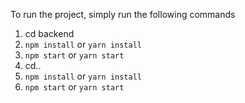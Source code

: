 To run the project, simply run the following commands

1. cd backend
2. `npm install` or `yarn install`
3. `npm start` or `yarn start`
4. cd..
5. `npm install` or `yarn install`
6. `npm start` or `yarn start`
